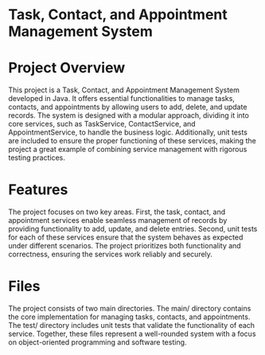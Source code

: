 # Task, Contact, and Appointment Management System
# Project Overview
This project is a Task, Contact, and Appointment Management System developed in Java. It offers essential functionalities to manage tasks, contacts, and appointments by allowing users to add, delete, and update records. The system is designed with a modular approach, dividing it into core services, such as TaskService, ContactService, and AppointmentService, to handle the business logic. Additionally, unit tests are included to ensure the proper functioning of these services, making the project a great example of combining service management with rigorous testing practices.

# Features
The project focuses on two key areas. First, the task, contact, and appointment services enable seamless management of records by providing functionality to add, update, and delete entries. Second, unit tests for each of these services ensure that the system behaves as expected under different scenarios. The project prioritizes both functionality and correctness, ensuring the services work reliably and securely.

# Files
The project consists of two main directories. The main/ directory contains the core implementation for managing tasks, contacts, and appointments. The test/ directory includes unit tests that validate the functionality of each service. Together, these files represent a well-rounded system with a focus on object-oriented programming and software testing.
